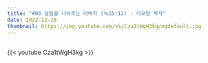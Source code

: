 ```yaml
---
title: "#03 살림을 나눠주는 아버지 (눅15:12) - 이규현 목사"
date: 2022-12-28
thumbnail: https://img.youtube.com/vi/Cza1tWgH3kg/mqdefault.jpg
---
```


## <!--more-->

{{< youtube Cza1tWgH3kg >}}
